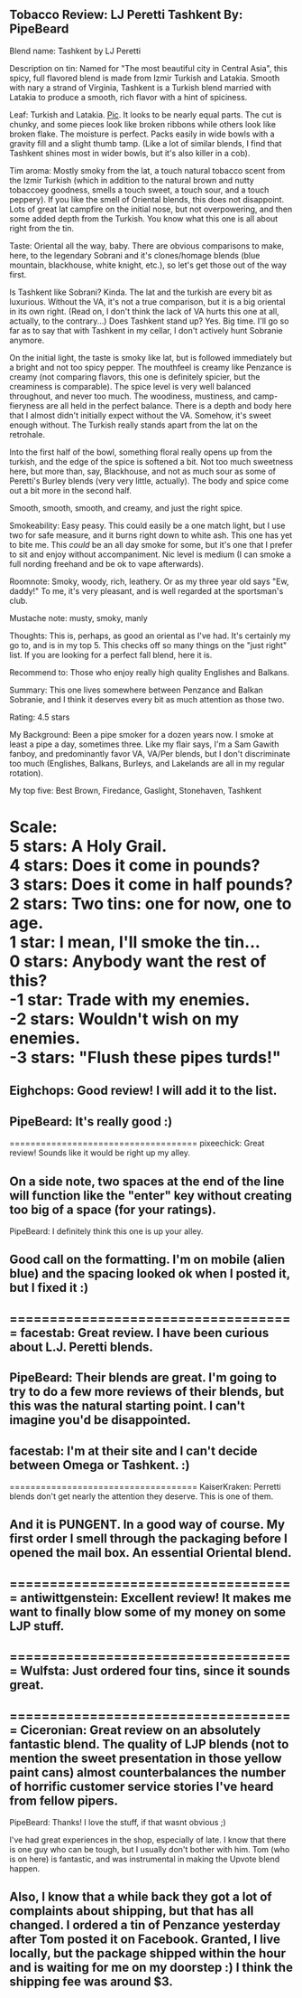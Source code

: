 Tobacco Review: LJ Peretti Tashkent
By: PipeBeard
---
Blend name: Tashkent by LJ Peretti

Description on tin: Named for "The most beautiful city in Central Asia", this spicy, full flavored blend is made from Izmir Turkish and Latakia. Smooth with nary a strand of Virginia, Tashkent is a Turkish blend married with Latakia to produce a smooth, rich flavor with a hint of spiciness.

Leaf: Turkish and Latakia. [Pic](http://imgur.com/3y0K8yJ). It looks to be nearly equal parts. The cut is chunky, and some pieces look like broken ribbons while others look like broken flake. The moisture is perfect. Packs easily in wide bowls with a gravity fill and a slight thumb tamp. (Like a lot of similar blends, I find that Tashkent shines most in wider bowls, but it's also killer in a cob).

Tim aroma: Mostly smoky from the lat, a touch natural tobacco scent from the Izmir Turkish (which in addition to the natural brown and nutty tobaccoey goodness, smells a touch sweet, a touch sour, and a touch peppery). If you like the smell of Oriental blends, this does not disappoint. Lots of great lat campfire on the initial nose, but not overpowering, and then some added depth from the Turkish. You know what this one is all about right from the tin.

Taste: Oriental all the way, baby. There are obvious comparisons to make, here, to the legendary Sobrani and it's clones/homage blends (blue mountain, blackhouse, white knight, etc.), so let's get those out of the way first. 

Is Tashkent like Sobrani? Kinda. The lat and the turkish are every bit as luxurious. Without the VA, it's not a true comparison, but it is a big oriental in its own right. (Read on, I don't think the lack of VA hurts this one at all, actually, to the contrary...) Does Tashkent stand up? Yes. Big time. I'll go so far as to say that with Tashkent in my cellar, I don't actively hunt Sobranie anymore.

On the initial light, the taste is smoky like lat, but is followed immediately but a bright and not too spicy pepper. The mouthfeel is creamy like Penzance is creamy (not comparing flavors, this one is definitely spicier, but the creaminess is comparable). The spice level is very well balanced throughout, and never too much. The woodiness, mustiness, and camp-fieryness are all held in the perfect balance.  There is a depth and body here that I almost didn't initially expect without the VA. Somehow, it's sweet enough without. The Turkish really stands apart from the lat on the retrohale. 

Into the first half of the bowl, something floral really opens up from the turkish, and the edge of the spice is softened a bit. Not too much sweetness here, but more than, say, Blackhouse, and not as much sour as some of Peretti's Burley blends (very very little, actually). The body and spice come out a bit more in the second half.

Smooth, smooth, smooth, and creamy, and just the right spice.

Smokeability: Easy peasy. This could easily be a one match light, but I use two for safe measure, and it burns right down to white ash. This one has yet to bite me. This *could* be an all day smoke for some, but it's one that I prefer to sit and enjoy without accompaniment. Nic level is medium (I can smoke a full nording freehand and be ok to vape afterwards).

Roomnote: Smoky, woody, rich, leathery. Or as my three year old says "Ew, daddy!" To me, it's very pleasant, and is well regarded at the sportsman's club.

Mustache note: musty, smoky, manly

Thoughts: This is, perhaps, as good an oriental as I've had. It's certainly my go to, and is in my top 5. This checks off so many things on the "just right" list. If you are looking for a perfect fall blend, here it is.

Recommend to: Those who enjoy really high quality Englishes and Balkans. 

Summary: This one lives somewhere between Penzance and Balkan Sobranie, and I think it deserves every bit as much attention as those two.

Rating: 4.5 stars

My Background: Been a pipe smoker for a dozen years now. I smoke at least a pipe a day, sometimes three. Like my flair says, I'm a Sam Gawith fanboy, and predominantly favor VA, VA/Per blends, but I don't discriminate too much (Englishes, Balkans, Burleys, and Lakelands are all in my regular rotation).

My top five: Best Brown, Firedance, Gaslight, Stonehaven, Tashkent

Scale:  
5 stars: A Holy Grail.  
4 stars: Does it come in pounds?  
3 stars: Does it come in half pounds?  
2 stars: Two tins: one for now, one to age.  
1 star: I mean, I'll smoke the tin...  
0 stars: Anybody want the rest of this?  
-1 star: Trade with my enemies.  
-2 stars: Wouldn't wish on my enemies.  
-3 stars: "Flush these pipes turds!"  
====================================
Eighchops: Good review! I will add it to the list.
--
PipeBeard: It's really good :)
--
====================================
pixeechick: Great review! Sounds like it would be right up my alley. 

On a side note, two spaces at the end of the line will function like the "enter" key without creating too big of a space (for your ratings). 
--
PipeBeard: I definitely think this one is up your alley. 

Good call on the formatting. I'm on mobile (alien blue) and the spacing looked ok when I posted it, but I fixed it :)
--
====================================
facestab: Great review. I have been curious about L.J. Peretti blends.
--
PipeBeard: Their blends are great. I'm going to try to do a few more reviews of their blends, but this was the natural starting point. I can't imagine you'd be disappointed.
--
facestab: I'm at their site and I can't decide between Omega or Tashkent. :)
--
====================================
KaiserKraken: Perretti blends don't get nearly the attention they deserve. This is one of them. 

And it is PUNGENT. In a good way of course. My first order I smell through the packaging before I opened the mail box. An essential Oriental blend. 
--
====================================
antiwittgenstein: Excellent review! It makes me want to finally blow some of my money on some LJP stuff.
--
====================================
Wulfsta: Just ordered four tins, since it sounds great. 
--
====================================
Ciceronian: Great review on an absolutely fantastic blend. The quality of LJP blends (not to mention the sweet presentation in those yellow paint cans) almost counterbalances the number of horrific customer service stories I've heard from fellow pipers.
--
PipeBeard: Thanks! I love the stuff, if that wasnt obvious ;)

I've had great experiences in the shop, especially of late.  I know that there is one guy who can be tough, but I usually don't bother with him. Tom (who is on here) is fantastic, and was instrumental in making the Upvote blend happen.  

Also, I know that a while back they got a lot of complaints about shipping, but that has all changed.  I ordered a tin of Penzance yesterday after Tom posted it on Facebook. Granted, I live locally, but the package shipped within the hour and is waiting for me on my doorstep :)  I think the shipping fee was around $3.
--
